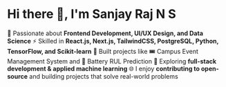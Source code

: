 # Hi there 👋, I'm Sanjay Raj N S

🚀 Passionate about **Frontend Development, UI/UX Design, and Data Science**
⚡ Skilled in **React.js, Next.js, TailwindCSS, PostgreSQL, Python, TensorFlow, and Scikit-learn**
📌 Built projects like 🎟️ Campus Event Management System and 🔋 Battery RUL Prediction
🌱 Exploring **full-stack development & applied machine learning**
🌐 I enjoy **contributing to open-source** and building projects that solve real-world problems



